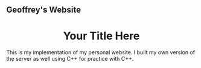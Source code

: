 

## Geoffrey's Website ##


<h1 style="text-align: center;">Your Title Here</h1>


This is my implementation of my personal website. I built my own version of the server as well using C++ for practice with C++.